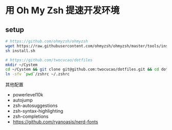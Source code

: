 # 用 Oh My Zsh 提速开发环境

## setup

```bash
# https://github.com/ohmyzsh/ohmyzsh
wget https://raw.githubusercontent.com/ohmyzsh/ohmyzsh/master/tools/install.sh
sh install.sh
```

```bash
# https://github.com/twocucao/dotfiles
mkdir ~/Cystem
cd ~/Cystem && git clone git@github.com:twocucao/dotfiles.git && cd dotfiles
ln -sfv `pwd`/zshrc ~/.zshrc
```

其他配置

- powerlevel10k
- autojump
- zsh-autosuggestions
- zsh-syntax-highlighting
- zsh-completions
- https://github.com/ryanoasis/nerd-fonts

